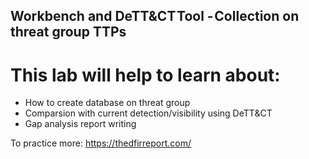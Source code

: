 ## Workbench and DeTT&CT Tool - Collection on threat group TTPs 

# This lab will help to learn about:  
* How to create database on threat group
* Comparsion with current detection/visibility using DeTT&CT
* Gap analysis report writing

To practice more: https://thedfirreport.com/
